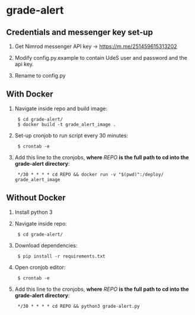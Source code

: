 # grade-alert


## Credentials and messenger key set-up

1) Get Nimrod messenger API key -> https://m.me/251459615313202

2) Modify config.py.example to contain UdeS user and password and the api key.

3) Rename to config.py

## With Docker

1) Navigate inside repo and build image:

        $ cd grade-alert/
        $ docker build -t grade_alert_image .


2) Set-up cronjob to run script every 30 minutes:

        $ crontab -e

3) Add this line to the cronjobs, **where** *REPO* **is the full path to cd into the grade-alert directory**:

        */30 * * * * cd REPO && docker run -v "$(pwd)":/deploy/ grade_alert_image

## Without Docker

1) Install python 3

2) Navigate inside repo:

        $ cd grade-alert/

3) Download dependencies:

        $ pip install -r requirements.txt

4) Open cronjob editor:

        $ crontab -e

5) Add this line to the cronjobs, **where** *REPO* **is the full path to cd into the grade-alert directory**:

        */30 * * * * cd REPO && python3 grade-alert.py



